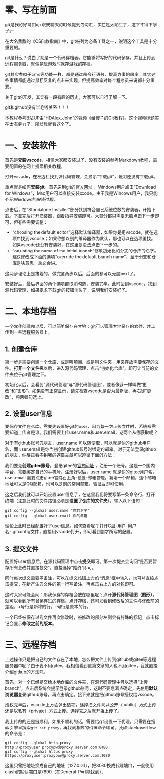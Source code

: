 # 零、写在前面

~~git是我的好哥们cjc跟我聊天的时候提到的词汇，实在是太陌生了，这下不得不学了。~~

在大名鼎鼎的《CS自救指南》中，git被列为必备工具之一，说明这个工具是十分重要的。

git是什么？说白了就是一个代码存档器，它能够将写好的代码保存，并且上传到远程服务器，就像是玩游戏时保存游戏的存档。

git其实类似于cmd等功能一样，都是通过命令行语句，提高办事的效率。其实这些事情都能通过鼠标反复的点击来实现，但提高效率对每个程序员来说都十分重要。

关于git的开发，其实有一段有趣的历史，大家可以自行了解一下。

git和github没有半毛钱关系！！！

本教程参考B站UP主“HDAlex_John”的视频《给傻子的Git教程》。这个视频标题实在太有魅力了，所以我就看这个了。

# 一、安装软件

首先是**安装vscode**，相信大家都安装过了，没有安装的参考Markdown教程，需要配置的在网上搜索相关教程。

打开vscode，在左边栏找到源代码管理，会显示“下载git”，说明还没有下载git。

重点就是如何**安装git**。首先来到git的[官方网址](https://git-scm.com) ，Windows用户点击“Download for Windows”，Mac用户可以直接安装xcode。由于我是Windows用户，我只能介绍Windows的安装过程。

点击后，在“Standalone Installer”部分找到符合自己系统位数的安装器，开始下载。下载完后打开安装器，跟着指导安装即可。大部分都只需要无脑点击下一步即可，但有些需要调整：

- “choosing the default editor”选择默认编译器，如果你是用vscode，就在选项中找到vscode；如果你想以别的编译器作为默认，那也可以在选项里找。如果vscode还没有安装好，在这里是没法点击下一步的。
- “adjusting the name of the initial branch”修改初始化的分支的仓库的名字。建议修改成下面的选项“override the default branch name”，至于分支和仓库是啥意思，后文会讲。

这两步理论上是挨着的，做完这两步以后，后面的都可以无脑next了。

安装好后，最后界面的两个选项都取消勾选，安装完毕。此时回到vscode，找到源代码管理，如果要求下载git的按钮消失了，说明我们安装好了。

# 二、本地存档

一个文件创建完以后，可以简单保存在本地；git可以管理本地保存的文件，并上传到一些远程服务器上。

## 1. 创建仓库

第一步是需要创建一个仓库、或是叫项目、或是叫文件夹，用来存放需要保存的文件。**打开一个文件夹**以后，进入源代码管理，点击“初始化仓库”，即可让当前的文件夹位于git管理之下。

初始化以后，会看到“源代码管理”与“源代码管理图”，或者像我一样叫做“更改”和“图形”。如果没有正常显示，请先检查vscode是否为最新版，再右键“更改”，将两者勾选上。

## 2. 设置user信息

要保存文件在仓库，需要先设置好git的user，因为每一次上传文件时，系统都需要知道上传者是谁。我们需要上传user.name和user.email，这两个从哪获取呢？

对于有github账号的朋友，user.name 可以随便取，可以就是你的github用户名，而 user.email 是你当初创建github账号时绑定的邮箱。对于无法登录github的朋友，~~你反正看不到我的这篇文章~~可以遵循下面的方法：

我们要先**创建gitee账号**。登录gitee的[官方网址](https://gitee.com) ，注册一个账号。这是一个国内平台，需要绑定自己的手机号。注册好以后，user.name 就是你的gitee用户名，user.email 需要点击gitee官网右上角-设置-邮箱管理，新增一个邮箱，这个邮箱地址可以是QQ邮箱，也可以是别的常用邮箱。验证后即可使用。

这之后我们就可以开始设置user信息了，在这里我们将要写第一条命令行。打开终端（注意此时的文件路径必须是**设置了仓库的文件夹**），输入以下语句：

```
git config --global user.name "你的名字"
git config --global user.email 你的邮箱
```

理论上此时已经配置好了user信息。如何查看呢？打开C盘-用户-用户名-.gitconfig文件，直接用vscode打开，即可看到刚才所写的配置。

## 3. 提交文件

配置好user信息后，在源代码管理中点击**提交**即可。第一次提交会询问“是否要暂存所有更改并直接提交”，直接选择“始终”即可。

同时每次提交需要写备注，可以在提交按钮上方的“消息”框中输入，也可以直接点击提交，在新产生的文件的第一行写备注，再点击右上方的对钩即可。

这时大家可能会问：那我保存的存档会放在哪里呢？点开**源代码管理图（图形）**，就可以看到所有曾保存过的存档。点开存档，还可以看到修改后的文件与修改前的差距，+号行是新增的行，-号行是原本的行。

一个已经被保存过的文件再次修改时，被修改的部分左侧会有特殊的标记，点击标记会显示**修改之前的版本**。

# 三、远程存档

上述操作只是把自己的文件存在了本地，怎么把文件上传到github或gitee等远程服务器中呢？由于我不用gitee，我相信看到这篇文章的人也不用gitee，我就直接介绍github的方法吧。

首先，对一个已经提交给本地仓库的文件夹，在源代码管理中可以选择“上传 branch”，点击后系统会提示登录github账号，这时不要急着点确定，先使用**默认浏览器**登录github账号，再点击确定。接下来就是把github账号授权给vscode。

授权完毕后，vscode上方会弹出选项，选择把文件夹以公开（public）方式上传还是以私有（private）方式上传。选择完之后就开始上传了。

我上传的的还是挺顺利，如果不顺利的话，需要给git设置一下代理。只需要在搜索引擎里搜索`git set proxy`，再找到相应的设置命令即可，比如stackoverflow的命令是：

```
git config --global http.proxy http://proxyuser:proxypwd@proxy.server.com:8080
git config --global https.proxy https://proxyuser:proxypwd@proxy.server.com:8080
```

这里只需把地址换成自己的地址（127.0.0.1），把8080换成代理端口，一般使用clash的默认端口是7890（在General-Port能找到）。
